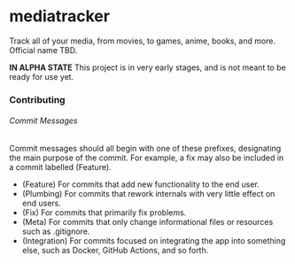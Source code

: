 # mediatracker
Track all of your media, from movies, to games, anime, books, and more. Official name TBD.

**IN ALPHA STATE**
This project is in very early stages, and is not meant to be ready for use yet.


### Contributing

###### Commit Messages

Commit messages should all begin with one of these prefixes, designating the main purpose of the commit. For example, a fix may also be included in a commit labelled (Feature).

- (Feature) For commits that add new functionality to the end user.
- (Plumbing) For commits that rework internals with very little effect on end users.
- (Fix) For commits that primarily fix problems.
- (Meta) For commits that only change informational files or resources such as .gitignore.
- (Integration) For commits focused on integrating the app into something else, such as Docker, GitHub Actions, and so forth.
